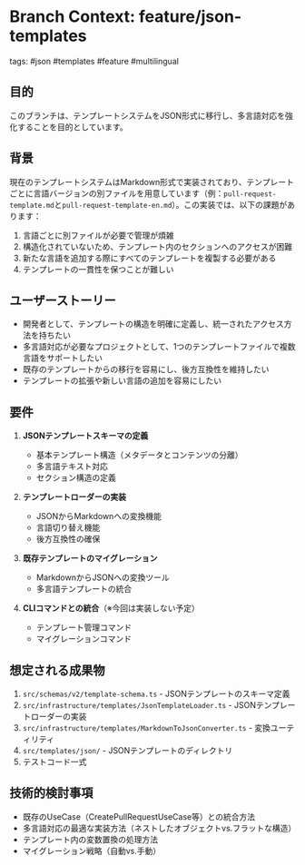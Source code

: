 # Branch Context: feature/json-templates

tags: #json #templates #feature #multilingual

## 目的

このブランチは、テンプレートシステムをJSON形式に移行し、多言語対応を強化することを目的としています。

## 背景

現在のテンプレートシステムはMarkdown形式で実装されており、テンプレートごとに言語バージョンの別ファイルを用意しています（例：`pull-request-template.md`と`pull-request-template-en.md`）。この実装では、以下の課題があります：

1. 言語ごとに別ファイルが必要で管理が煩雑
2. 構造化されていないため、テンプレート内のセクションへのアクセスが困難
3. 新たな言語を追加する際にすべてのテンプレートを複製する必要がある
4. テンプレートの一貫性を保つことが難しい

## ユーザーストーリー

* 開発者として、テンプレートの構造を明確に定義し、統一されたアクセス方法を持ちたい
* 多言語対応が必要なプロジェクトとして、1つのテンプレートファイルで複数言語をサポートしたい
* 既存のテンプレートからの移行を容易にし、後方互換性を維持したい
* テンプレートの拡張や新しい言語の追加を容易にしたい

## 要件

1. **JSONテンプレートスキーマの定義**
   * 基本テンプレート構造（メタデータとコンテンツの分離）
   * 多言語テキスト対応
   * セクション構造の定義

2. **テンプレートローダーの実装**
   * JSONからMarkdownへの変換機能
   * 言語切り替え機能
   * 後方互換性の確保

3. **既存テンプレートのマイグレーション**
   * MarkdownからJSONへの変換ツール
   * 多言語テンプレートの統合

4. **CLIコマンドとの統合**（※今回は実装しない予定）
   * テンプレート管理コマンド
   * マイグレーションコマンド

## 想定される成果物

1. `src/schemas/v2/template-schema.ts` - JSONテンプレートのスキーマ定義
2. `src/infrastructure/templates/JsonTemplateLoader.ts` - JSONテンプレートローダーの実装
3. `src/infrastructure/templates/MarkdownToJsonConverter.ts` - 変換ユーティリティ
4. `src/templates/json/` - JSONテンプレートのディレクトリ
5. テストコード一式

## 技術的検討事項

* 既存のUseCase（CreatePullRequestUseCase等）との統合方法
* 多言語対応の最適な実装方法（ネストしたオブジェクトvs.フラットな構造）
* テンプレート内の変数置換の処理方法
* マイグレーション戦略（自動vs.手動）
